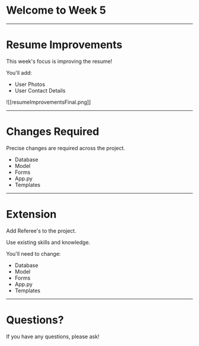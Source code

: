 # Welcome to Week 5



---
# Resume Improvements

This week's focus is improving the resume!

You'll add:

- User Photos
- User Contact Details

![[resumeImprovementsFinal.png]]

---

# Changes Required

Precise changes are required across the project.

- Database
- Model
- Forms
- App.py
- Templates

---

# Extension

Add Referee's to the project.

Use existing skills and knowledge.

You'll need to change:

- Database
- Model
- Forms
- App.py
- Templates

---

# Questions?

If you have any questions, please ask!